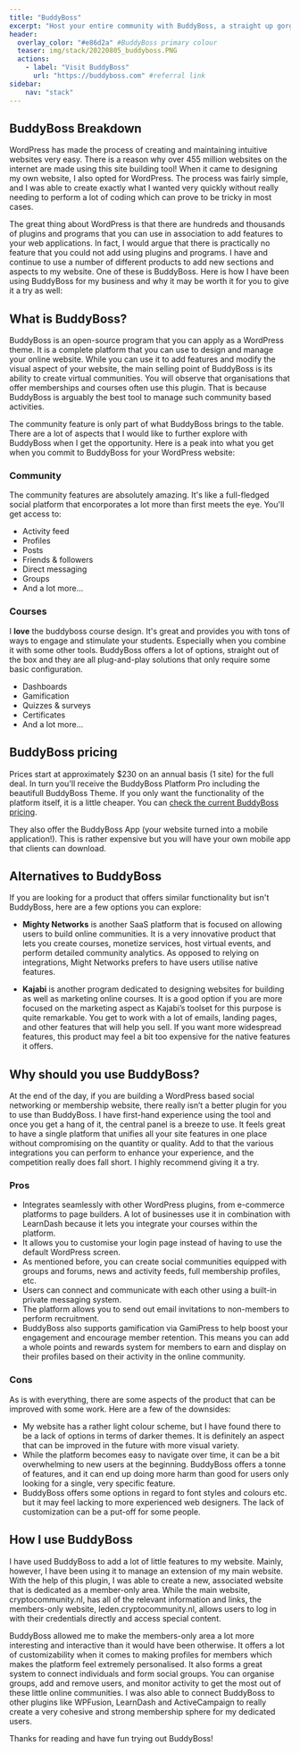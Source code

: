 ```yaml
---
title: "BuddyBoss"
excerpt: "Host your entire community with BuddyBoss, a straight up gorgeous community and e-learning platform."
header:
  overlay_color: "#e86d2a" #BuddyBoss primary colour
  teaser: img/stack/20220805_buddyboss.PNG
  actions:
    - label: "Visit BuddyBoss"
      url: "https://buddyboss.com" #referral link
sidebar:
    nav: "stack"
---
```


## BuddyBoss Breakdown

WordPress has made the process of creating and maintaining intuitive websites very easy. There is a reason why over 455 million websites on the internet are made using this site building tool! When it came to designing my own website, I also opted for WordPress. The process was fairly simple, and I was able to create exactly what I wanted very quickly without really needing to perform a lot of coding which can prove to be tricky in most cases. 

The great thing about WordPress is that there are hundreds and thousands of plugins and programs that you can use in association to add features to your web applications. In fact, I would argue that there is practically no feature that you could not add using plugins and programs. I have and continue to use a number of different products to add new sections and aspects to my website. One of these is BuddyBoss. Here is how I have been using BuddyBoss for my business and why it may be worth it for you to give it a try as well:

## What is BuddyBoss?
BuddyBoss is an open-source program that you can apply as a WordPress theme. It is a complete platform that you can use to design and manage your online website. While you can use it to add features and modify the visual aspect of your website, the main selling point of BuddyBoss is its ability to create virtual communities. You will observe that organisations that offer memberships and courses often use this plugin. That is because BuddyBoss is arguably the best tool to manage such community based activities. 

The community feature is only part of what BuddyBoss brings to the table. There are a lot of aspects that I would like to further explore with BuddyBoss when I get the opportunity. Here is a peak into what you get when you commit to BuddyBoss for your WordPress website:

### Community
The community features are absolutely amazing. It's like a full-fledged social platform that encorporates a lot more than first meets the eye. You'll get access to:

* Activity feed
* Profiles
* Posts
* Friends & followers
* Direct messaging
* Groups 
* And a lot more...

### Courses 
I __love__ the buddyboss course design. It's great and provides you with tons of ways to engage and stimulate your students. Especially when you combine it with some other tools. BuddyBoss offers a lot of options, straight out of the box and they are all plug-and-play solutions that only require some basic configuration.

* Dashboards
* Gamification
* Quizzes & surveys
* Certificates
* And a lot more...

## BuddyBoss pricing
Prices start at approximately $230 on an annual basis (1 site) for the full deal. In turn you'll receive the BuddyBoss Platform Pro including the beautifull BuddyBoss Theme. If you only want the functionality of the platform itself, it is a little cheaper. You can [check the current BuddyBoss pricing](https://www.buddyboss.com/pricing/).


>
They also offer the BuddyBoss App (your website turned into a mobile application!). This is rather expensive but you will have your own mobile app that clients can download.

## Alternatives to BuddyBoss
If you are looking for a product that offers similar functionality but isn't BuddyBoss, here are a few options you can explore:

  * **Mighty Networks** is another SaaS platform that is focused on allowing users to build online communities. It is a very innovative product that lets you create courses, monetize services, host virtual events, and perform detailed community analytics. As opposed to relying on integrations, Might Networks prefers to have users utilise native features.

  * **Kajabi** is another program dedicated to designing websites for building as well as marketing online courses. It is a good option if you are more focused on the marketing aspect as Kajabi’s toolset for this purpose is quite remarkable. You get to work with a lot of emails, landing pages, and other features that will help you sell. If you want more widespread features, this product may feel a bit too expensive for the native features it offers. 


## Why should you use BuddyBoss?

At the end of the day, if you are building a WordPress based social networking or membership website, there really isn’t a better plugin for you to use than BuddyBoss. I have first-hand experience using the tool and once you get a hang of it, the central panel is a breeze to use. It feels great to have a single platform that unifies all your site features in one place without compromising on the quantity or quality. Add to that the various integrations you can perform to enhance your experience, and the competition really does fall short. I highly recommend giving it a try.

### Pros

*	Integrates seamlessly with other WordPress plugins, from e-commerce platforms to page builders. A lot of businesses use it in combination with LearnDash because it lets you integrate your courses within the platform.
*	It allows you to customise your login page instead of having to use the default WordPress screen. 
*	As mentioned before, you can create social communities equipped with groups and forums, news and activity feeds, full membership profiles, etc.
*	Users can connect and communicate with each other using a built-in private messaging system.
*	The platform allows you to send out email invitations to non-members to perform recruitment.
*	BuddyBoss also supports gamification via GamiPress to help boost your engagement and encourage member retention. This means you can add a whole points and rewards system for members to earn and display on their profiles based on their activity in the online community.

### Cons

As is with everything, there are some aspects of the product that can be improved with some work. Here are a few of the downsides:

*	My website has a rather light colour scheme, but I have found there to be a lack of options in terms of darker themes. It is definitely an aspect that can be improved in the future with more visual variety. 
*	While the platform becomes easy to navigate over time, it can be a bit overwhelming to new users at the beginning. BuddyBoss offers a tonne of features, and it can end up doing more harm than good for users only looking for a single, very specific feature. 
*	BuddyBoss offers some options in regard to font styles and colours etc. but it may feel lacking to more experienced web designers. The lack of customization can be a put-off for some people.

## How I use BuddyBoss
I have used BuddyBoss to add a lot of little features to my website. Mainly, however, I have been using it to manage an extension of my main website. With the help of this plugin, I was able to create a new, associated website that is dedicated as a member-only area. While the main website, cryptocommunity.nl, has all of the relevant information and links, the members-only website, leden.cryptocommunity.nl, allows users to log in with their credentials directly and access special content. 

BuddyBoss allowed me to make the members-only area a lot more interesting and interactive than it would have been otherwise. It offers a lot of customizability when it comes to making profiles for members which makes the platform feel extremely personalised. It also forms a great system to connect individuals and form social groups. You can organise groups, add and remove users, and monitor activity to get the most out of these little online communities. I was also able to connect BuddyBoss to other plugins like WPFusion, LearnDash and ActiveCampaign to really create a very cohesive and strong membership sphere for my dedicated users.

Thanks for reading and have fun trying out BuddyBoss!

